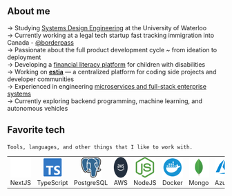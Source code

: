 
<h2 id="macropower-tech">About me</h2>

→ Studying [Systems Design Engineering](https://uwaterloo.ca/future-students/programs/systems-design-engineering) at the University of Waterloo <br/>
→ Currently working at a legal tech startup fast tracking immigration into Canada - [@borderpass](https://github.com/octocat)<br/>
→ Passionate about the full product development cycle ~ from ideation to deployment<br/>
→ Developing a [financial literacy platform](https://github.com/uwblueprint/extend-a-family) for children with disabilities<br/>
→ Working on [**estia**](https://estiafrontend.vercel.app/) — a centralized platform for coding side projects and developer communities<br/>
→ Experienced in engineering [microservices and full-stack enterprise systems](https://easi.its.utoronto.ca/)<br/>
→ Currently exploring backend programming, machine learning, and autonomous vehicles<br/>

<h2 id="macropower-tech">Favorite tech</h2>



`Tools, languages, and other things that I like to work with.`


<table>
  <tr>
    <td align="center" width="96">
      <a href="#macropower-tech">
        <img src="./img/nextjs-icon-svgrepo-com.svg" width="48" height="48" alt="NextJS" />
      </a>
      <br>NextJS
    </td>
    <td align="center" width="96">
      <a href="#macropower-tech">
        <img src="./img/typescript-official-svgrepo-com.svg" width="48" height="48" alt="TypeScript" />
      </a>
      <br>TypeScript
    </td>
        <td align="center" width="96">
      <a href="#macropower-tech">
        <img src="./img/postgresql-svgrepo-com.svg" width="48" height="48" alt="Mongo" />
      </a>
      <br>PostgreSQL
    </td>
        <td align="center" width="96">
      <a href="#macropower-tech" >
        <img src="./img/aws-logo.svg" width="48" height="48" alt="Kubernetes" />
      </a>
      <br>AWS
    </td>
    <td align="center" width="96">
      <a href="#macropower-tech">
        <img src="./img/nodejs-icon-svgrepo-com.svg" width="48" height="48" alt="Javascript" />
      </a>
      <br>NodeJS
    </td>
    <td align="center" width="96"> 
      <a href="#macropower-tech" >
        <img src="./img/docker-svgrepo-com.svg" width="48" height="48" alt="Docker" />
      </a>
      <br>Docker
    </td>
    <td align="center" width="96">
      <a href="#macropower-tech">
        <img src="./img/mongo-svgrepo-com.svg" width="48" height="48" alt="Mongo" />
      </a>
      <br>Mongo
    </td>
    <td align="center"  width="96">
      <a href="#macropower-tech">
        <img src="./img/azure-svgrepo-com.svg" width="48" height="48" alt="Azure" />
      </a>
      <br>Azure
    </td>
  </tr>
</table>
